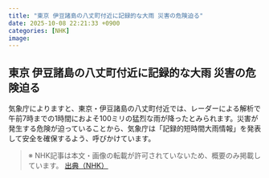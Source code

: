 ```yaml
---
title: "東京 伊豆諸島の八丈町付近に記録的な大雨 災害の危険迫る"
date: 2025-10-08 22:21:33 +0900
categories: [NHK]
image: 
---
```

## 東京 伊豆諸島の八丈町付近に記録的な大雨 災害の危険迫る

気象庁によりますと、東京・伊豆諸島の八丈町付近では、レーダーによる解析で午前7時までの1時間におよそ100ミリの猛烈な雨が降ったとみられます。災害が発生する危険が迫っていることから、気象庁は「記録的短時間大雨情報」を発表して安全を確保するよう、呼びかけています。

> ※ NHK記事は本文・画像の転載が許可されていないため、概要のみ掲載しています。
[出典（NHK）](http://www3.nhk.or.jp/news/html/20251009/k10014945261000.html)
